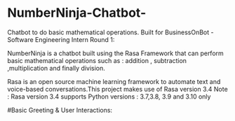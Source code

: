 # NumberNinja-Chatbot-
Chatbot to do basic mathematical operations. Built for BusinessOnBot - Software Engineering Intern Round 1:

NumberNinja is a chatbot built using the Rasa Framework that can perform basic mathematical operations such as :
addition , subtraction ,multiplication and finally division.

Rasa is an open source machine learning framework to automate text and voice-based conversations.This project makes use of Rasa version 3.4
Note : Rasa version 3.4 supports Python versions : 3.7,3.8, 3.9 and 3.10 only

#Basic Greeting & User Interactions:

